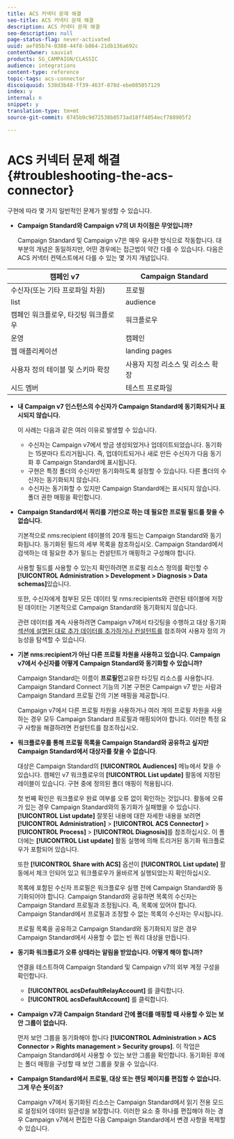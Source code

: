 ```yaml
---
title: ACS 커넥터 문제 해결
seo-title: ACS 커넥터 문제 해결
description: ACS 커넥터 문제 해결
seo-description: null
page-status-flag: never-activated
uuid: aef85b74-0388-44f8-b864-21db136a692c
contentOwner: sauviat
products: SG_CAMPAIGN/CLASSIC
audience: integrations
content-type: reference
topic-tags: acs-connector
discoiquuid: 538d3b48-ff39-463f-878d-ebe085057129
index: y
internal: n
snippet: y
translation-type: tm+mt
source-git-commit: 0745b9c9d72538b8573ad18ff4054ecf788905f2

---
```



# ACS 커넥터 문제 해결{#troubleshooting-the-acs-connector}

구현에 따라 몇 가지 일반적인 문제가 발생할 수 있습니다.

* **Campaign Standard와 Campaign v7의 UI 차이점은 무엇입니까?**

   Campaign Standard 및 Campaign v7은 매우 유사한 방식으로 작동합니다. 대부분의 개념은 동일하지만, 어떤 경우에는 접근법이 약간 다를 수 있습니다. 다음은 ACS 커넥터 컨텍스트에서 다를 수 있는 몇 가지 개념입니다.

<table> 
 <thead> 
  <tr> 
   <th> 캠페인 v7<br /> </th> 
   <th> Campaign Standard<br /> </th> 
  </tr> 
 </thead> 
 <tbody> 
  <tr> 
   <td> 수신자(또는 기타 프로파일 차원)<br /> </td> 
   <td> 프로필<br /> </td> 
  </tr> 
  <tr> 
   <td> list<br /> </td> 
   <td> audience<br /> </td> 
  </tr> 
  <tr> 
   <td> 캠페인 워크플로우, 타깃팅 워크플로우<br /> </td> 
   <td> 워크플로우<br /> </td> 
  </tr> 
  <tr> 
   <td> 운영<br /> </td> 
   <td> 캠페인<br /> </td> 
  </tr> 
  <tr> 
   <td> 웹 애플리케이션<br /> </td> 
   <td> landing pages<br /> </td> 
  </tr> 
  <tr> 
   <td> 사용자 정의 테이블 및 스키마 확장<br /> </td> 
   <td> 사용자 지정 리소스 및 리소스 확장<br /> </td> 
  </tr> 
  <tr> 
   <td> 시드 멤버<br /> </td> 
   <td> 테스트 프로파일<br /> </td> 
  </tr> 
 </tbody> 
</table>

* **내 Campaign v7 인스턴스의 수신자가 Campaign Standard에 동기화되거나 표시되지 않습니다.**

   이 사례는 다음과 같은 여러 이유로 발생할 수 있습니다.

   * 수신자는 Campaign v7에서 방금 생성되었거나 업데이트되었습니다. 동기화는 15분마다 트리거됩니다. 즉, 업데이트되거나 새로 만든 수신자가 다음 동기화 후 Campaign Standard에 표시됩니다.
   * 구현은 특정 폴더의 수신자만 동기화하도록 설정할 수 있습니다. 다른 폴더의 수신자는 동기화되지 않습니다.
   * 수신자는 동기화할 수 있지만 Campaign Standard에는 표시되지 않습니다. 폴더 권한 매핑을 확인합니다.

* **Campaign Standard에서 쿼리를 기반으로 하는 데 필요한 프로필 필드를 찾을 수 없습니다.**

   기본적으로 nms:recipient 테이블의 20개 필드는 Campaign Standard와 동기화됩니다. 동기화된 필드의 세부 목록을 참조하십시오. Campaign Standard에서 검색하는 데 필요한 추가 필드는 컨설턴트가 매핑하고 구성해야 합니다.

   사용할 필드를 사용할 수 있는지 확인하려면 프로필 리소스 정의를 확인할 수 **[!UICONTROL Administration > Development > Diagnosis > Data schemas]**&#x200B;있습니다.

   또한, 수신자에게 첨부된 모든 데이터 및 nms:recipients와 관련된 테이블에 저장된 데이터는 기본적으로 Campaign Standard와 동기화되지 않습니다.

   관련 데이터를 계속 사용하려면 Campaign v7에서 타깃팅을 수행하고 대상 동기화 [섹션에 설명된 대로 추가 데이터를 추가하거나 컨설턴트를](../../integrations/using/synchronizing-audiences.md) 참조하여 사용자 정의 가능성을 탐색할 수 있습니다.

* **기본 nms:recipient가 아닌 다른 프로필 차원을 사용하고 있습니다. Campaign v7에서 수신자를 어떻게 Campaign Standard와 동기화할 수 있습니까?**

   Campaign Standard는 이름이 **프로필인**&#x200B;고유한 타깃팅 리소스를 사용합니다. Campaign Standard Connect 기능의 기본 구현은 Campaign v7 받는 사람과 Campaign Standard 프로필 간의 기본 매핑을 제공합니다.

   Campaign v7에서 다른 프로필 차원을 사용하거나 여러 개의 프로필 차원을 사용하는 경우 모두 Campaign Standard 프로필과 매핑되어야 합니다. 이러한 특정 요구 사항을 해결하려면 컨설턴트를 참조하십시오.

* **워크플로우를 통해 프로필 목록을 Campaign Standard와 공유하고 싶지만 Campaign Standard에서 대상자를 찾을 수 없습니다**.

   대상은 Campaign Standard의 **[!UICONTROL Audiences]** 메뉴에서 찾을 수 있습니다. 캠페인 v7 워크플로우의 **[!UICONTROL List update]** 활동에 지정된 레이블이 있습니다. 구현 중에 정의된 폴더 매핑이 적용됩니다.

   첫 번째 확인은 워크플로우 완료 여부를 오류 없이 확인하는 것입니다. 활동에 오류가 있는 경우 Campaign Standard와의 동기화가 실패했을 수 있습니다. **[!UICONTROL List update]** 잘못된 내용에 대한 자세한 내용을 보려면 **[!UICONTROL Administration]** > **[!UICONTROL ACS Connector]** > **[!UICONTROL Process]** > **[!UICONTROL Diagnosis]**&#x200B;를 참조하십시오. 이 폴더에는 **[!UICONTROL List update]** 활동 실행에 의해 트리거된 동기화 워크플로우가 포함되어 있습니다.

   또한 **[!UICONTROL Share with ACS]** 옵션이 **[!UICONTROL List update]** 활동에서 체크 인되어 있고 워크플로우가 올바르게 실행되었는지 확인하십시오.

   목록에 포함된 수신자 프로필은 워크플로우 실행 전에 Campaign Standard와 동기화되어야 합니다. Campaign Standard와 공유하면 목록의 수신자는 Campaign Standard 프로필과 조정됩니다. 즉, 목록에 있어야 합니다. Campaign Standard에서 프로필과 조정할 수 없는 목록의 수신자는 무시됩니다.

   프로필 목록을 공유하고 Campaign Standard와 동기화되지 않은 경우 Campaign Standard에서 사용할 수 없는 빈 쿼리 대상을 만듭니다.

* **동기화 워크플로가 오류 상태라는 알림을 받았습니다. 어떻게 해야 합니까?**

   연결을 테스트하여 Campaign Standard 및 Campaign v7의 외부 계정 구성을 확인합니다.

   * **[!UICONTROL acsDefaultRelayAccount]** 를 클릭합니다.
   * **[!UICONTROL acsDefaultAccount]** 를 클릭합니다.

* **Campaign v7과 Campaign Standard 간에 폴더를 매핑할 때 사용할 수 있는 보안 그룹이 없습니다.**

   먼저 보안 그룹을 동기화해야 합니다 **[!UICONTROL Administration > ACS Connector > Rights management > Security groups]**. 이 작업은 Campaign Standard에서 사용할 수 있는 보안 그룹을 확인합니다. 동기화된 후에는 폴더 매핑을 구성할 때 보안 그룹을 찾을 수 있습니다.

* **Campaign Standard에서 프로필, 대상 또는 랜딩 페이지를 편집할 수 없습니다. 그게 무슨 뜻이죠?**

   Campaign v7에서 동기화된 리소스는 Campaign Standard에서 읽기 전용 모드로 설정되어 데이터 일관성을 보장합니다. 이러한 요소 중 하나를 편집해야 하는 경우 Campaign v7에서 편집한 다음 Campaign Standard에서 변경 사항을 복제할 수 있습니다.


